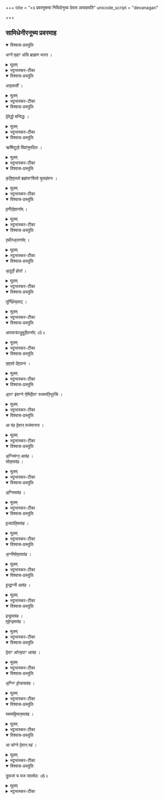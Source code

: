 +++
title = "०३ प्रवरमुक्त्वा निविदोनूच्य देवता आवाहयति"
unicode_script = "devanagari"

+++
<div class="js_include" url="/vedAH_yajuH/taittirIyam/brAhmaNam/sarva-prastutiH/3/5_iShTi-hautrAdi/03_pravaramuktvA_nividonUchya_devatA_AvAhayati"  newLevelForH1="1" includeTitle="true">

## सामिधेनीरनूच्य प्रवरमाह
<details open><summary>विश्वास-प्रस्तुतिः</summary>

अग्ने॑ म॒हाꣳ अ॑सि ब्राह्मण भारत ।  
</details>

<details><summary>मूलम्</summary>

अग्ने॑ म॒हाꣳ अ॑सि ब्राह्मण भारत ।  
</details>

<details><summary>भट्टभास्कर-टीका</summary>

1सामिधेनीरनूच्य प्रवरमाह - अग्ने महान् असीति ॥ हे अग्ने! स्वभावत एव त्वं महानसि । रुत्वानुनासिकावुक्तौ । अयं च अपरो महत्त्वहेतुः अस्तीत्याह - हे ब्राह्मण! ब्राह्मणानां संबन्धिन्! तैराराधितत्वात्, जात्या वा ब्राह्मणोसि । किञ्च - हे भारत! देवभरणपराः यजमानाः भरताः तेषा संबन्धिन्! स्वयं च देवेभ्यो हव्यस्य भर्तः! ।  
</details>

<details open><summary>विश्वास-प्रस्तुतिः</summary>

असा॒वसौ᳚ ।  
</details>

<details><summary>मूलम्</summary>

असा॒वसौ᳚ ।  
</details>

<details><summary>भट्टभास्कर-टीका</summary>

अथ यजमानविशेषसम्बन्धेनाग्नेः महानुभावत्वमाह - असावसौ पूर्वस्याविद्यमानत्वात् द्वयोरप्यामन्त्रिताद्युदात्तत्वम् । प्रवराम्नाताः यजमानगोत्रर्षयः सामान्येन निर्दिश्यन्ते । नेदं द्विर्वचनम्, तेन द्वितीयस्यानुदात्तत्वाभावः । यथाप्रवरं मन्त्रविशेषा निर्देष्टव्याः । यथा - भार्गव च्यावनाप्नवानौर्व जामदग्न्य इति । भृगूणाममुतोऽर्वाञ्चः प्रतीयन्ते । तत्र भार्गवादिशब्दैः भृग्वादिसंबन्धितया तैराराधितोऽग्निरुच्यते ॥
</details>

<details open><summary>विश्वास-प्रस्तुतिः</summary>

दे॒वेद्धो॒ मन्वि॑द्धः ।  
</details>

<details><summary>मूलम्</summary>

दे॒वेद्धो॒ मन्वि॑द्धः ।  
</details>

<details><summary>भट्टभास्कर-टीका</summary>

2प्रवरमुक्त्वा निविदोऽन्वाह - देवेद्धः देवैः ऋत्विग्भिः अमरैर्वा इन्धितः । सर्वत्र 'तृतीया कर्मणि इति पूर्वपदप्रकृतिस्वरत्वम् । मन्विद्धः मनुनाऽपि देवार्थं प्रागेवेद्धः ।  
</details>

<details open><summary>विश्वास-प्रस्तुतिः</summary>

ऋषि॑ष्टुतो॒ विप्रा॑नुमदितः ।  
</details>

<details><summary>मूलम्</summary>

ऋषि॑ष्टुतो॒ विप्रा॑नुमदितः ।  
</details>

<details><summary>भट्टभास्कर-टीका</summary>

ऋषिष्टुतः ऋषिभिः दर्शनवद्भिरपि भृग्वादिभिः स्तुतः । विप्रानुमदितः विप्रैः मेधावद्भिः श्रुतवद्भिः अनुमदितः अनुमोदितः ।  
</details>

<details open><summary>विश्वास-प्रस्तुतिः</summary>

क॒वि॒श॒स्तो ब्रह्म॑सꣳशितो घृ॒ताह॑वनः ।  
</details>

<details><summary>मूलम्</summary>

क॒वि॒श॒स्तो ब्रह्म॑सꣳशितो घृ॒ताह॑वनः ।  
</details>

<details><summary>भट्टभास्कर-टीका</summary>

कविशस्तः कविषु क्रान्तदर्शनेषु शस्तः । ब्रह्मसंशितः ब्रह्मणा ऋगादिना मन्त्रेण निशितीकृतः घृताहवनः घृतनिर्वर्तिताहुतिः, प्रियतमत्वात्तस्याः ।  
</details>

<details open><summary>विश्वास-प्रस्तुतिः</summary>

प्र॒णीर्य॒ज्ञाना᳚म् ।  
</details>

<details><summary>मूलम्</summary>

प्र॒णीर्य॒ज्ञाना᳚म् ।  
</details>

<details><summary>भट्टभास्कर-टीका</summary>

प्रणीः प्रकृष्टो नेता यज्ञानाम् ।  
</details>

<details open><summary>विश्वास-प्रस्तुतिः</summary>

र॒थीर॑ध्व॒राणा᳚म् ।  
</details>

<details><summary>मूलम्</summary>

र॒थीर॑ध्व॒राणा᳚म् ।  
</details>

<details><summary>भट्टभास्कर-टीका</summary>

रथीः रंहयिता अध्वराणां देवेषु । 'इयाडियाजीकाराणामुपसंख्यानम्' इतीकारः । ताद्धर्म्यात्ताच्छब्द्यम् ।  
</details>

<details open><summary>विश्वास-प्रस्तुतिः</summary>

अ॒तूर्तो॒ होता᳚ ।  
</details>

<details><summary>मूलम्</summary>

अ॒तूर्तो॒ होता᳚ ।  
</details>

<details><summary>भट्टभास्कर-टीका</summary>

अतूर्तः केनचिदपि हिंसितुमशक्यः होता देवानामाह्वाता । तुर्वी हिंसायाम् ।  
</details>

<details open><summary>विश्वास-प्रस्तुतिः</summary>

तूर्णि॑र्हव्य॒वाट् ।  
</details>

<details><summary>मूलम्</summary>

तूर्णि॑र्हव्य॒वाट् ।  
</details>

<details><summary>भट्टभास्कर-टीका</summary>

त्रूणिः सर्वदुरितोत्तीर्णः दुरितेभ्यस्तारयिता वा । हव्यवाट् हव्यानां वोढा देवेषु । 'वहश्च' इति ण्विः ।  
</details>

<details open><summary>विश्वास-प्रस्तुतिः</summary>

आस्पात्र॑ञ्जु॒हूर्दे॒वाना᳚म् ॥5॥  
</details>

<details><summary>मूलम्</summary>

आस्पात्र॑ञ्जु॒हूर्दे॒वाना᳚म् ॥5॥  
</details>

<details><summary>भट्टभास्कर-टीका</summary>

आस्पात्रं अयोमयं पात्रं अयसा निर्मिता जुहूरिव देवानां प्रियत्वात् । देवेषु च प्रोक्षणसाधनत्वात्, यथा जुह्वाग्नौ प्रक्षिप्यते एवमग्निना देवेषु हविः प्रक्षिप्यते । अयसो लोपश्छान्दसः । अयस्मयादित्वाद्भत्वम्, वनस्पत्यादित्वात् आद्युदात्तत्वम् ।  
</details>

<details open><summary>विश्वास-प्रस्तुतिः</summary>

च॒म॒सो दे॑व॒पानः॑ ।  
</details>

<details><summary>मूलम्</summary>

च॒म॒सो दे॑व॒पानः॑ ।  
</details>

<details><summary>भट्टभास्कर-टीका</summary>

चमसः पानपात्रं, चमु अदने । देवपानः देवाः पिबन्ति येन देवपानार्हः ।  
</details>

<details open><summary>विश्वास-प्रस्तुतिः</summary>

अ॒राꣳ इ॑वाग्ने ने॒मिर्दे॒वाꣳ स्त्वम्प॑रि॒भूर॑सि ।  
</details>

<details><summary>मूलम्</summary>

अ॒राꣳ इ॑वाग्ने ने॒मिर्दे॒वाꣳ स्त्वम्प॑रि॒भूर॑सि ।  
</details>

<details><summary>भट्टभास्कर-टीका</summary>

अरानित्यादि । हे अग्ने! अरान् नेमिरिव देवान् परिभूः परितो भावयिता त्वमसि । 'अभित परितः' इति द्वितीया । गतार्थत्वात्तसेरप्रयोगः ।  
</details>

<details open><summary>विश्वास-प्रस्तुतिः</summary>

आ व॑ह दे॒वान् यज॑मानाय ।  
</details>

<details><summary>मूलम्</summary>

आ व॑ह दे॒वान् यज॑मानाय ।  
</details>

<details><summary>भट्टभास्कर-टीका</summary>

स त्वमावह सन्निधापय देवान् यजमानाय यजमानार्थं यागनिर्वृत्त्यर्थम् । यथोक्तगुणकस्त्वमेव तत्र प्रभुरिति ॥
</details>

<details open><summary>विश्वास-प्रस्तुतिः</summary>

अ॒ग्निम॑ग्न॒ आव॑ह ।  
सोम॒माव॑ह ।  
</details>

<details><summary>मूलम्</summary>

अ॒ग्निम॑ग्न॒ आव॑ह ।  
सोम॒माव॑ह ।  
</details>

<details><summary>भट्टभास्कर-टीका</summary>

3निविदोऽनूच्य देवता आवाहयति या यक्ष्यमाणा भवन्ति - अग्निमित्यादि ॥ आवाह्यत्वेनावोढृत्वेन चोभाभ्यां धर्माभ्यां एकोऽग्रिः स्मर्यते । तत्र यष्टव्यात्मा आवाह्यः । भोक्तृत्वेन स्थितः आवोढा । तत्राग्निस्सोमश्चाज्यभागयोः ।  
</details>

<details open><summary>विश्वास-प्रस्तुतिः</summary>

अ॒ग्निमाव॑ह ।  
</details>

<details><summary>मूलम्</summary>

अ॒ग्निमाव॑ह ।  
</details>

<details><summary>भट्टभास्कर-टीका</summary>

अथाग्निराग्नेयस्याष्टाकपालस्य ।  
</details>

<details open><summary>विश्वास-प्रस्तुतिः</summary>

प्र॒जाप॑ति॒माव॑ह ।   
</details>

<details><summary>मूलम्</summary>

प्र॒जाप॑ति॒माव॑ह ।   
</details>

<details><summary>भट्टभास्कर-टीका</summary>

प्रजापतिरुपांशुयाजस्य ।  
</details>

<details open><summary>विश्वास-प्रस्तुतिः</summary>

अ॒ग्नीषोमा॒वाव॑ह ।   
</details>

<details><summary>मूलम्</summary>

अ॒ग्नीषोमा॒वाव॑ह ।   
</details>

<details><summary>भट्टभास्कर-टीका</summary>

अग्नीषोमावग्नीषोमीयस्य एकादशकपालस्य ।  
</details>

<details open><summary>विश्वास-प्रस्तुतिः</summary>

इ॒न्द्रा॒ग्नी आव॑ह ।    
</details>

<details><summary>मूलम्</summary>

इ॒न्द्रा॒ग्नी आव॑ह ।    
</details>

<details><summary>भट्टभास्कर-टीका</summary>

इन्द्राग्नी ऐन्द्राग्नस्य एकादशकपालस्य अमावास्यायां सन्नयतः ।  
</details>

<details open><summary>विश्वास-प्रस्तुतिः</summary>

इन्द्र॒माव॑ह ।    
म॒हे॒न्द्रमाव॑ह ।    
</details>

<details><summary>मूलम्</summary>

इन्द्र॒माव॑ह ।    
म॒हे॒न्द्रमाव॑ह ।    
</details>

<details><summary>भट्टभास्कर-टीका</summary>

इन्द्रमहेन्द्रौ सान्नाय्यस्य ।  
</details>

<details open><summary>विश्वास-प्रस्तुतिः</summary>

दे॒वाꣳ आ᳚ज्य॒पाꣳ आव॑ह ।  
</details>

<details><summary>मूलम्</summary>

दे॒वाꣳ आ᳚ज्य॒पाꣳ आव॑ह ।  
</details>

<details><summary>भट्टभास्कर-टीका</summary>

देवाः आज्यपाः प्रयाजादीनाम् ।  
</details>

<details open><summary>विश्वास-प्रस्तुतिः</summary>

अ॒ग्निꣳ हो॒त्रायाव॑ह ।  
</details>

<details><summary>मूलम्</summary>

अ॒ग्निꣳ हो॒त्रायाव॑ह ।  
</details>

<details><summary>भट्टभास्कर-टीका</summary>

अथाग्निः स्विष्टकृतं होत्राय यज्ञाय यज्ञत्वाय आवह । होतव्याय वा हविषे, तस्य स्विष्टत्वाय ।  
</details>

<details open><summary>विश्वास-प्रस्तुतिः</summary>

स्वम्म॑हि॒मान॒माव॑ह ।  
</details>

<details><summary>मूलम्</summary>

स्वम्म॑हि॒मान॒माव॑ह ।  
</details>

<details><summary>भट्टभास्कर-टीका</summary>

तदर्थं स्वं आत्मीय महिमानं महत्त्वं आवह ।  
</details>

<details open><summary>विश्वास-प्रस्तुतिः</summary>

आ चा᳚ग्ने दे॒वान् वह॑ ।  
</details>

<details><summary>मूलम्</summary>

आ चा᳚ग्ने दे॒वान् वह॑ ।  
</details>

<details><summary>भट्टभास्कर-टीका</summary>

हे अग्ने! इत्थं देवान्यष्टव्यानावह ।  
</details>

<details open><summary>विश्वास-प्रस्तुतिः</summary>

सु॒यजा॑ च यज जातवेदः ॥6॥  
</details>

<details><summary>मूलम्</summary>

सु॒यजा॑ च यज जातवेदः ॥6॥  
</details>

<details><summary>भट्टभास्कर-टीका</summary>

तत आहूतान् सुयजा शोभनयजनेन यागेन यज च हे जातवेदः! जातप्रमाज्ञान! जानासि हि तथा कर्तुम् । 'चवायोगे प्रथमा' इति प्रथमा तिङ्विभक्तिर्निहन्यते ॥


इति तैत्तिरीये ब्राह्मणे तृतीये पञ्चमे इष्टिहौत्रे तृतीयोऽनुवाकः ॥  

</details>
</div>